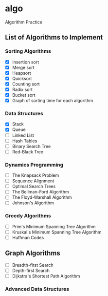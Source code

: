 # algo
Algorithm Practice

## List of Algorithms to Implement

### Sorting Algorithms
- [x] Insertion sort
- [x] Merge sort
- [x] Heapsort
- [x] Quicksort
- [x] Counting sort
- [x] Radix sort
- [x] Bucket sort
- [x] Graph of sorting time for each algorithm

### Data Structures
- [x] Stack
- [x] Queue
- [ ] Linked List
- [ ] Hash Tables
- [ ] Binary Search Tree
- [ ] Red-Black Tree

### Dynamics Programming
- [ ] The Knapsack Problem
- [ ] Sequence Alignment
- [ ] Optimal Search Trees
- [ ] The Bellman-Ford Algorithm
- [ ] The Floyd-Warshall Algorithm
- [ ] Johnson's Algorithm

### Greedy Algorithms
- [ ] Prim's Minimum Spanning Tree Algorithm
- [ ] Kruskal's Minimum Spanning Tree Algorithm
- [ ] Huffman Codes

## Graph Algorithms
- [ ] Breadth-first Search
- [ ] Depth-first Search
- [ ] Dijkstra's Shortest Path Algorithm

### Advanced Data Structures
